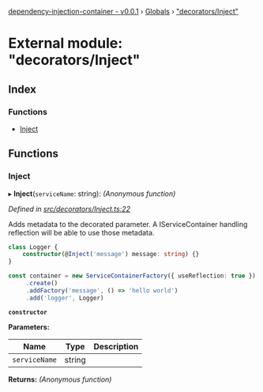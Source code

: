 [dependency-injection-container - v0.0.1](../README.md) › [Globals](../globals.md) › ["decorators/Inject"](_decorators_inject_.md)

# External module: "decorators/Inject"

## Index

### Functions

* [Inject](_decorators_inject_.md#inject)

## Functions

###  Inject

▸ **Inject**(`serviceName`: string): *(Anonymous function)*

*Defined in [src/decorators/Inject.ts:22](https://github.com/botflux/dependency-injection-container/blob/8392867/src/decorators/Inject.ts#L22)*

Adds metadata to the decorated parameter.
A IServiceContainer handling reflection will be able to use those metadata.

```typescript
class Logger {
    constructor(@Inject('message') message: string) {}
}

const container = new ServiceContainerFactory({ useReflection: true })
     .create()
     .addFactory('message', () => 'hello world')
     .add('logger', Logger)
```

**`constructor`** 

**Parameters:**

Name | Type | Description |
------ | ------ | ------ |
`serviceName` | string |   |

**Returns:** *(Anonymous function)*
